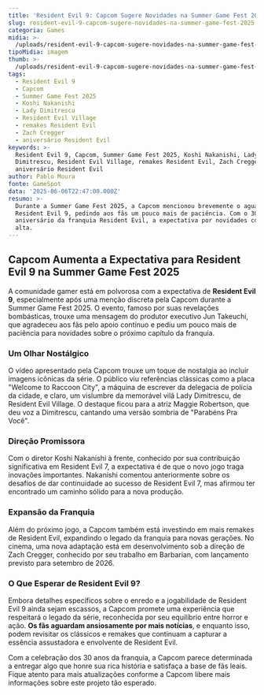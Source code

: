 ```yaml
---
title: 'Resident Evil 9: Capcom Sugere Novidades na Summer Game Fest 2025'
slug: resident-evil-9-capcom-sugere-novidades-na-summer-game-fest-2025
categoria: Games
midia: >-
  /uploads/resident-evil-9-capcom-sugere-novidades-na-summer-game-fest-2025-thumb.jpg
tipoMidia: imagem
thumb: >-
  /uploads/resident-evil-9-capcom-sugere-novidades-na-summer-game-fest-2025-thumb.jpg
tags:
  - Resident Evil 9
  - Capcom
  - Summer Game Fest 2025
  - Koshi Nakanishi
  - Lady Dimitrescu
  - Resident Evil Village
  - remakes Resident Evil
  - Zach Cregger
  - aniversário Resident Evil
keywords: >-
  Resident Evil 9, Capcom, Summer Game Fest 2025, Koshi Nakanishi, Lady
  Dimitrescu, Resident Evil Village, remakes Resident Evil, Zach Cregger,
  aniversário Resident Evil
author: Pablo Moura
fonte: GameSpot
data: '2025-06-06T22:47:00.000Z'
resumo: >-
  Durante a Summer Game Fest 2025, a Capcom mencionou brevemente o aguardado
  Resident Evil 9, pedindo aos fãs um pouco mais de paciência. Com o 30º
  aniversário da franquia Resident Evil, a expectativa por novidades continua
  alta.
---
```


## Capcom Aumenta a Expectativa para Resident Evil 9 na Summer Game Fest 2025

A comunidade gamer está em polvorosa com a expectativa de **Resident Evil 9**, especialmente após uma menção discreta pela Capcom durante a Summer Game Fest 2025. O evento, famoso por suas revelações bombásticas, trouxe uma mensagem do produtor executivo Jun Takeuchi, que agradeceu aos fãs pelo apoio contínuo e pediu um pouco mais de paciência para novidades sobre o próximo capítulo da franquia.

### Um Olhar Nostálgico

O vídeo apresentado pela Capcom trouxe um toque de nostalgia ao incluir imagens icônicas da série. O público viu referências clássicas como a placa "Welcome to Raccoon City", a máquina de escrever da delegacia de polícia da cidade, e claro, um vislumbre da memorável vilã Lady Dimitrescu, de Resident Evil Village. O destaque ficou para a atriz Maggie Robertson, que deu voz a Dimitrescu, cantando uma versão sombria de "Parabéns Pra Você".

### Direção Promissora

Com o diretor Koshi Nakanishi à frente, conhecido por sua contribuição significativa em Resident Evil 7, a expectativa é de que o novo jogo traga inovações importantes. Nakanishi comentou anteriormente sobre os desafios de dar continuidade ao sucesso de Resident Evil 7, mas afirmou ter encontrado um caminho sólido para a nova produção.

### Expansão da Franquia

Além do próximo jogo, a Capcom também está investindo em mais remakes de Resident Evil, expandindo o legado da franquia para novas gerações. No cinema, uma nova adaptação está em desenvolvimento sob a direção de Zach Cregger, conhecido por seu trabalho em Barbarian, com lançamento previsto para setembro de 2026.

### O Que Esperar de Resident Evil 9?

Embora detalhes específicos sobre o enredo e a jogabilidade de Resident Evil 9 ainda sejam escassos, a Capcom promete uma experiência que respeitará o legado da série, reconhecida por seu equilíbrio entre horror e ação. **Os fãs aguardam ansiosamente por mais notícias**, e enquanto isso, podem revisitar os clássicos e remakes que continuam a capturar a essência assustadora e envolvente de Resident Evil.

Com a celebração dos 30 anos da franquia, a Capcom parece determinada a entregar algo que honre sua rica história e satisfaça a base de fãs leais. Fique atento para mais atualizações conforme a Capcom libere mais informações sobre este projeto tão esperado.
